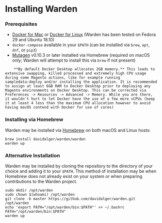 Installing Warden
==================================

### Prerequisites

* [Docker for Mac](https://hub.docker.com/editions/community/docker-ce-desktop-mac) or [Docker for Linux](https://docs.docker.com/install/) (Warden has been tested on Fedora 29 and Ubuntu 18.10)
* `docker-compose` available in your `$PATH` (can be installed via `brew`, `apt`, `dnf`, or `pip3`)
* [Mutagen](https://mutagen.io/) v0.10.3 or later installed via Homebrew (required on macOS only; Warden will attempt to install this via `brew` if not present)

``` warning::
    **By default Docker Desktop allocates 2GB memory.** This leads to extensive swapping, killed processed and extremely high CPU usage during some Magento actions, like for example running sampledata:deploy and/or installing the application. It is recommended to assign at least 6GB RAM to Docker Desktop prior to deploying any Magento environments on Docker Desktop. This can be corrected via Preferences -> Resources -> Advanced -> Memory. While you are there, it wouldn't hurt to let Docker have the use of a few more vCPUs (keep it at least 4 less than the maximum CPU allocation however to avoid having macOS contend with Docker for use of cores)
```

### Installing via Homebrew

Warden may be installed via [Homebrew](https://brew.sh/) on both macOS and Linux hosts:

    brew install davidalger/warden/warden
    warden up

### Alternative Installation

Warden may be installed by cloning the repository to the directory of your choice and adding it to your `$PATH`. This method of installation may be when Homebrew does not already exist on your system or when preparing contributions to the Warden project.

    sudo mkdir /opt/warden
    sudo chown $(whoami) /opt/warden
    git clone -b master https://github.com/davidalger/warden.git /opt/warden
    echo 'export PATH="/opt/warden/bin:$PATH"' >> ~/.bashrc
    PATH="/opt/warden/bin:$PATH"
    warden up
